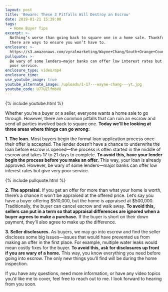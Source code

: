 ```yaml
---
layout: post
title: 'Beware: These 3 Pitfalls Will Destroy an Escrow'
date: 2019-01-21 15:39:00
tags:
  - Home Buyer Tips
excerpt: >-
  Nothing’s worse than going back to square one in a home sale. Thankfully,
  there are ways to ensure you won’t have to.
enclosure: >-
  https://s3.amazonaws.com/vyralmarketing/Wayne+Chang/South+Orange+County+Real+Estate-+Beware-+These+3+Pitfalls+Will+Destroy+an+Escrow.mp4
pullquote: >-
  Be wary of some lenders—major banks can offer low interest rates but give very
  poor service.
enclosure_type: video/mp4
enclosure_time:
use_youtube_image: true
youtube_alternate_image: /uploads/1-17---wayne-chang---yt.jpg
youtube_code: U77UZlfmbVU
---
```


{% include youtube.html %}

Whether you’re a buyer or a seller, everyone wants a home sale to go through. However, there are common pitfalls that can ruin an escrow and send all parties involved back to square one. **Today we’ll be looking at three areas where things can go wrong:**

**1. The loan.** Most buyers begin the formal loan application process once their offer is accepted. The lender doesn’t have a chance to underwrite the loan before escrow is opened—the process is often started in the middle of escrow and takes 17 to 21 days to complete. **To avoid this, have your lender begin the process before you make an offer.** This way, your loan is already approved. However, be wary of some lenders—major banks can offer low interest rates but give very poor service.

{% include pullquote.html %}

**2. The appraisal.** If you get an offer for more than what your home is worth, there’s a chance it won’t be appraised at the offered price. Let’s say you have a buyer offering $510,000, but the home is appraised at $500,000. Traditionally, the buyer can cancel escrow and walk away. **To avoid this, sellers can put in a term so that appraisal differences are ignored when a buyer agrees to make a purchase.** If the buyer is short on their down payment, they’ll also agree to make up the difference.

**3. Seller disclosures.** As buyers, we may go into escrow and find the seller discloses some big issues—issues that would have prevented us from making an offer in the first place. For example, multiple water leaks would mean costly fixes for the buyer. **To avoid this, ask for disclosures up front if you are wary of a home.** This way, you know everything you need before going into escrow. The only new things you’ll find will be during the home inspection.

If you have any questions, need more information, or have any video topics you’d like me to cover, feel free to reach out to me. I look forward to hearing from you soon.